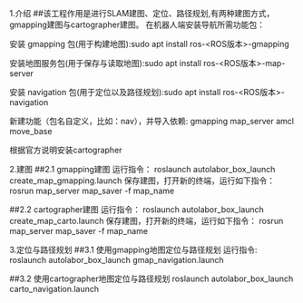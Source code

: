 1.介绍
##该工程作用是进行SLAM建图、定位、路径规划,有两种建图方式，gmapping建图与cartographer建图。
在机器人端安装导航所需功能包：

安装 gmapping 包(用于构建地图):sudo apt install ros-<ROS版本>-gmapping

安装地图服务包(用于保存与读取地图):sudo apt install ros-<ROS版本>-map-server

安装 navigation 包(用于定位以及路径规划):sudo apt install ros-<ROS版本>-navigation

新建功能（包名自定义，比如：nav），并导入依赖: gmapping map_server amcl move_base

根据官方说明安装cartographer

2.建图
##2.1 gmapping建图
运行指令：
 roslaunch autolabor_box_launch create_map_gmapping.launch
保存建图，打开新的终端，运行如下指令：
 rosrun map_server map_saver -f map_name

##2.2 cartographer建图
运行指令：
 roslaunch autolabor_box_launch create_map_carto.launch
保存建图，打开新的终端，运行如下指令：
 rosrun map_server map_saver -f map_name

3.定位与路径规划
##3.1 使用gmapping地图定位与路径规划
运行指令:
 roslaunch autolabor_box_launch gmap_navigation.launch

##3.2 使用cartographer地图定位与路径规划
 roslaunch autolabor_box_launch carto_navigation.launch





